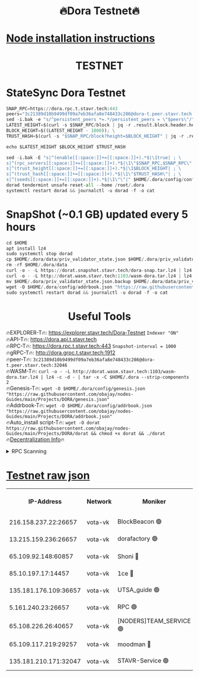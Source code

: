 <h1 align="center"> 🔥Dora Testnet🔥</h1>

[Node installation instructions](https://github.com/obajay/nodes-Guides/tree/main/Projects/DORA)
=

<h1 align="center"> TESTNET</h1>

# StateSync Dora Testnet
```python
SNAP_RPC=https://dora.rpc.t.stavr.tech:443
peers="3c21389d10b9499df09a7eb36afa8e748433c286@dora-t.peer.stavr.tech:32046"
sed -i.bak -e "s/^persistent_peers *=.*/persistent_peers = \"$peers\"/" $HOME/.dora/config/config.toml
LATEST_HEIGHT=$(curl -s $SNAP_RPC/block | jq -r .result.block.header.height); \
BLOCK_HEIGHT=$((LATEST_HEIGHT - 1000)); \
TRUST_HASH=$(curl -s "$SNAP_RPC/block?height=$BLOCK_HEIGHT" | jq -r .result.block_id.hash)

echo $LATEST_HEIGHT $BLOCK_HEIGHT $TRUST_HASH

sed -i.bak -E "s|^(enable[[:space:]]+=[[:space:]]+).*$|\1true| ; \
s|^(rpc_servers[[:space:]]+=[[:space:]]+).*$|\1\"$SNAP_RPC,$SNAP_RPC\"| ; \
s|^(trust_height[[:space:]]+=[[:space:]]+).*$|\1$BLOCK_HEIGHT| ; \
s|^(trust_hash[[:space:]]+=[[:space:]]+).*$|\1\"$TRUST_HASH\"| ; \
s|^(seeds[[:space:]]+=[[:space:]]+).*$|\1\"\"|" $HOME/.dora/config/config.toml
dorad tendermint unsafe-reset-all --home /root/.dora
systemctl restart dorad && journalctl -u dorad -f -o cat
```
# SnapShot (~0.1 GB) updated every 5 hours
```python
cd $HOME
apt install lz4
sudo systemctl stop dorad
cp $HOME/.dora/data/priv_validator_state.json $HOME/.dora/priv_validator_state.json.backup
rm -rf $HOME/.dora/data
curl -o - -L https://dorat.snapshot.stavr.tech/dora-snap.tar.lz4 | lz4 -c -d - | tar -x -C $HOME/.dora --strip-components 2
curl -o - -L http://dorat.wasm.stavr.tech:1103/wasm-dora.tar.lz4 | lz4 -c -d - | tar -x -C $HOME/.dora --strip-components 2
mv $HOME/.dora/priv_validator_state.json.backup $HOME/.dora/data/priv_validator_state.json
wget -O $HOME/.dora/config/addrbook.json "https://raw.githubusercontent.com/obajay/nodes-Guides/main/Projects/DORA/addrbook.json"
sudo systemctl restart dorad && journalctl -u dorad -f -o cat
```
 <h1 align="center"> Useful Tools</h1>
 
🔥EXPLORER-T🔥: https://explorer.stavr.tech/Dora-Testnet        `Indexer "ON"` \
🔥API-T🔥:      https://dora.api.t.stavr.tech \
🔥RPC-T🔥:      https://dora.rpc.t.stavr.tech:443              `Snapshot-interval = 1000` \
🔥gRPC-T🔥:     http://dora.grpc.t.stavr.tech:1912 \
🔥peer-T🔥:     `3c21389d10b9499df09a7eb36afa8e748433c286@dora-t.peer.stavr.tech:32046` \
🔥WASM-T🔥:     ```curl -o - -L http://dorat.wasm.stavr.tech:1103/wasm-dora.tar.lz4 | lz4 -c -d - | tar -x -C $HOME/.dora --strip-components 2``` \
🔥Genesis-T🔥:  ```wget -O $HOME/.dora/config/genesis.json "https://raw.githubusercontent.com/obajay/nodes-Guides/main/Projects/DORA/genesis.json"``` \
🔥Addrbook-T🔥: ```wget -O $HOME/.dora/config/addrbook.json "https://raw.githubusercontent.com/obajay/nodes-Guides/main/Projects/DORA/addrbook.json"``` \
🔥Auto_install script-T🔥:  `wget -O dorat https://raw.githubusercontent.com/obajay/nodes-Guides/main/Projects/DORA/dorat && chmod +x dorat && ./dorat` \
🔥[Decentralization Info](https://github.com/obajay/StateSync-snapshots/tree/main/Projects/Dora/Decentralization)🔥

<details>
<summary>RPC Scanning</summary>

<h2 align="center"> We scan nodes in real time every 4 hours. And we provide the final result of RPC endpoints.
We cannot influence the operation of these nodes in any way. </h2>


```python
If Voting Power is higher than 0 --> then the Node is a validator of the network and may be subject to attack and be a potential threat to the chain.
```
```python
We marked such validators with a red symbol
```

</details>

[Testnet raw json](https://rpc-check.dorat.stavr.tech/dorat/rpc-dorat-result.json)
=



<table><tr><th>IP-Address</th><th>Network</th><th>Moniker</th><th>Latest Block Height</th><th>Earliest Block Height</th><th>Catching Up</th><th>Tx Index</th><th>Voting Power</th><th>Scan Time</th></tr><tr><td>216.158.237.22:26657</td><td>vota-vk</td><td>BlockBeacon 🟢</td><td>354018</td><td>1</td><td>False</td><td>off</td><td>0</td><td>2024-01-12T21:05:12.615666952UTC</td></tr><tr><td>13.215.159.236:26657</td><td>vota-vk</td><td>dorafactory 🟢</td><td>354019</td><td>1</td><td>False</td><td>on</td><td>0</td><td>2024-01-12T21:05:18.848360376UTC</td></tr><tr><td>65.109.92.148:60857</td><td>vota-vk</td><td>Shoni 🔴</td><td>354020</td><td>1</td><td>False</td><td>on</td><td>13523969246846175</td><td>2024-01-12T21:05:22.491910036UTC</td></tr><tr><td>85.10.197.17:14457</td><td>vota-vk</td><td>1ce 🔴</td><td>354020</td><td>8001</td><td>False</td><td>off</td><td>9009000000000000</td><td>2024-01-12T21:05:19.640756238UTC</td></tr><tr><td>135.181.176.109:36657</td><td>vota-vk</td><td>UTSA_guide 🟢</td><td>354018</td><td>55501</td><td>False</td><td>on</td><td>0</td><td>2024-01-12T21:05:09.962747157UTC</td></tr><tr><td>5.161.240.23:26657</td><td>vota-vk</td><td>RPC 🟢</td><td>354019</td><td>60001</td><td>False</td><td>off</td><td>0</td><td>2024-01-12T21:05:19.435265968UTC</td></tr><tr><td>65.108.226.26:40657</td><td>vota-vk</td><td>[NODERS]TEAM_SERVICE 🟢</td><td>354020</td><td>197001</td><td>False</td><td>on</td><td>0</td><td>2024-01-12T21:05:22.100312461UTC</td></tr><tr><td>65.109.117.219:29257</td><td>vota-vk</td><td>moodman 🔴</td><td>354019</td><td>254019</td><td>False</td><td>off</td><td>9009100000000000</td><td>2024-01-12T21:05:15.013010437UTC</td></tr><tr><td>135.181.210.171:32047</td><td>vota-vk</td><td>STAVR-Service 🟢</td><td>354019</td><td>314301</td><td>False</td><td>on</td><td>0</td><td>2024-01-12T21:05:17.526717627UTC</td></tr></table>
